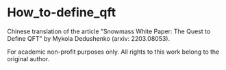 # How_to-define_qft
 Chinese translation of the article "Snowmass White Paper: The Quest to Define QFT" by Mykola Dedushenko (arxiv: 2203.08053). 
 
 For academic non-profit purposes only. All rights to this work belong to the original author.
